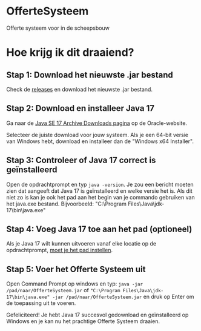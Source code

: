 # OfferteSysteem
Offerte systeem voor in de scheepsbouw

# Hoe krijg ik dit draaiend?
## Stap 1: Download het nieuwste .jar bestand

Check de [releases](https://github.com/de-projectgroep-Projectgroep/OfferteSysteem/releases) en download het nieuwste .jar bestand.

## Stap 2: Download en installeer Java 17

Ga naar de [Java SE 17 Archive Downloads pagina](https://www.oracle.com/java/technologies/javase/jdk17-archive-downloads.html) op de Oracle-website.

Selecteer de juiste download voor jouw systeem. Als je een 64-bit versie van Windows hebt, download en installeer dan de "Windows x64 Installer". 

## Stap 3: Controleer of Java 17 correct is geïnstalleerd

Open de opdrachtprompt en typ `java -version`. Je zou een bericht moeten zien dat aangeeft dat Java 17 is geïnstalleerd en welke versie het is. Als dit niet zo is kan je ook het pad aan het begin van je commando gebruiken van het java.exe bestand. Bijvoorbeeld: "C:\Program Files\Java\jdk-17\bin\java.exe"

## Stap 4: Voeg Java 17 toe aan het pad (optioneel)

Als je Java 17 wilt kunnen uitvoeren vanaf elke locatie op de opdrachtprompt, [moet je het pad instellen](https://www.java.com/nl/download/help/path.html).

## Stap 5: Voer het Offerte Systeem uit

Open Command Prompt op windows en typ: `java -jar /pad/naar/OfferteSysteem.jar` of `"C:\Program Files\Java\jdk-17\bin\java.exe" -jar /pad/naar/OfferteSysteem.jar` en druk op Enter om de toepassing uit te voeren.

Gefeliciteerd! Je hebt Java 17 succesvol gedownload en geïnstalleerd op Windows en je kan nu het prachtige Offerte Systeem draaien.
